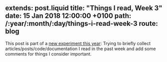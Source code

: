 extends: post.liquid
title: "Things I read, Week 3"
date: 15 Jan 2018 12:00:00 +0100
path: /:year/:month/:day/things-i-read-week-3
route: blog
---

This post is part of a [new experiment this year](/2018/01/08/things-i-read-week-2/index.html):
Trying to briefly collect articles/posts/code/documentation I read in the past week and add some comments for things I consider important.
